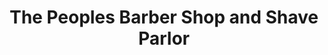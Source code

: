 ---
title: "The Peoples Barber Shop and Shave Parlor"
url: /hanover/the-peoples-barber-shop-and-shave-parlor/
shop: hairdresser
---
